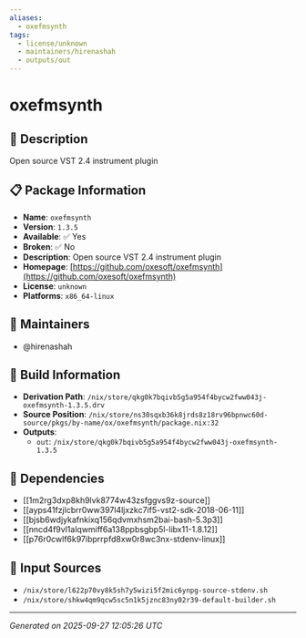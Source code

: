 ```yaml
---
aliases:
  - oxefmsynth
tags:
  - license/unknown
  - maintainers/hirenashah
  - outputs/out
---
```


# oxefmsynth

## 📝 Description

Open source VST 2.4 instrument plugin

## 📋 Package Information

- **Name**: `oxefmsynth`
- **Version**: `1.3.5`
- **Available**: ✅ Yes
- **Broken**: ✅ No
- **Description**: Open source VST 2.4 instrument plugin
- **Homepage**: [https://github.com/oxesoft/oxefmsynth](https://github.com/oxesoft/oxefmsynth)
- **License**: `unknown`
- **Platforms**: `x86_64-linux`
## 👥 Maintainers

- @hirenashah


## 🔧 Build Information

- **Derivation Path**: `/nix/store/qkg0k7bqivb5g5a954f4bycw2fww043j-oxefmsynth-1.3.5.drv`
- **Source Position**: `/nix/store/ns30sqxb36k8jrds8z18rv96bpnwc60d-source/pkgs/by-name/ox/oxefmsynth/package.nix:32`
- **Outputs**:
  - `out`:  `/nix/store/qkg0k7bqivb5g5a954f4bycw2fww043j-oxefmsynth-1.3.5`

## 🔗 Dependencies

- [[1m2rg3dxp8kh9lvk8774w43zsfggvs9z-source]]
- [[ayps41fzjlcbrr0ww397l4ljxzkc7if5-vst2-sdk-2018-06-11]]
- [[bjsb6wdjykafnkixq156qdvmxhsm2bai-bash-5.3p3]]
- [[nncd4f9vl1alqwmiff6a138ppbsgbp5l-libx11-1.8.12]]
- [[p76r0cwlf6k97ibprrpfd8xw0r8wc3nx-stdenv-linux]]

## 📁 Input Sources

- `/nix/store/l622p70vy8k5sh7y5wizi5f2mic6ynpg-source-stdenv.sh`
- `/nix/store/shkw4qm9qcw5sc5n1k5jznc83ny02r39-default-builder.sh`

---
*Generated on 2025-09-27 12:05:26 UTC*
